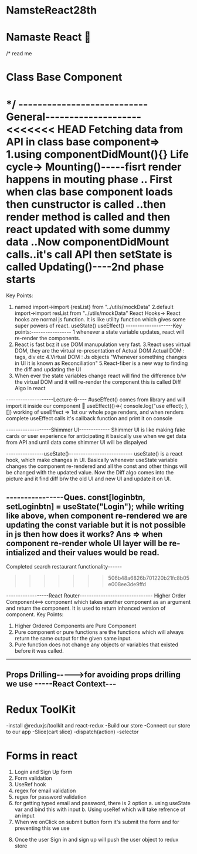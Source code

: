 # NamsteReact28th
# Namaste React 🚀
/*
read me
# Class Base Component
*/
---------------------------General--------------------
<<<<<<< HEAD
Fetching data from API in class base component=>
1.using componentDidMount(){}
Life cycle->
Mounting()-----fisrt render happens in mouting phase
.. First when clas base component loads then cunstructor is called 
..then render method is called and then react updated with some dummy data 
..Now componentDidMount calls..it's call API then setState is called
Updating()----2nd phase starts
=======
Key Points:
1. named import->import {resList} from "../utils/mockData"
2.default import->import resList from "../utils/mockData"
React Hooks-> React hooks are normal js function. It is like utility function which gives some super powers of react.
useState()
useEffect()
--------------------Key points:-----------------
1 whenever a state variable updates, react will re-render the components.
2. React is fast bcz it use DOM manupulation very fast.
3.React uses virtual DOM, they are the virtual re-presentation of Actual DOM
Actual DOM : tags, div etc
4.Virtual DOM : Js objects
"Whenever something changes in UI it is known as Reconciliation"
5.React-fiber is a new way to finding the diff and updating the UI
6. When ever the state variables change react will find the difference b/w the virtual DOM and it will re-render the component this is called Diff Algo in react

--------------------Lecture-6----
#useEffect() comes from library and will import it inside our component
🚀 useEffect(()=>{
   console.log("use effect);
   }, [])
  working of useEffect => 1st our whole page renders, and when renders complete useEffect calls it's callback function and print it on console

-------------------Shimmer UI-------------
Shimmer UI is like making fake cards or user experience for anticipating 
it basically use when we get data from API and until data come shimmer UI will be dispalyed

----------------useState()---------------------------
useState() is a react hook, which make changes in UI. Basically whenever useState variable changes the component re-rendered and all the const and other things will be changed with the updated value. Now the Diff algo comes into the picture and it find diff b/w the old UI and new UI and update it on UI.

----------------Ques.  const[loginbtn, setLoginbtn] = useState("Login");
while writing like above, when component re-rendered we are updating  the const variable but it is not possible in js then how does it works?
Ans => when component re-render whole UI layer will be re-intialized and their values would be read.
---------------------------------------------------
Completed search restaurant functionality------
>>>>>>> 506b48a6826b701220b21fc8b05e008ee3de9ffd

------------------React Router-------------------------------
Higher Order Component<==>
component which takes another component as an argument and return the component. It is used to return inhanced version of component.
Key Points:
1. Higher Ordered Components are Pure Component
2. Pure component or pure functions are the functions which will always return the same output for the given same input.
3. Pure function does not change any objects or variables that existed before it was called.
-----------------------------------------------------------------
Props Drilling----->for avoiding props drilling we use -----React Context---
---------------------------------------------------------
# Redux ToolKit
-install @reduxjs/toolkit and react-redux
-Build our store
-Connect our store to our app
-Slice(cart slice)
-dispatch(action)
-selector

# Forms in react
1. Login and Sign Up form
2. Form validation 
3. UseRef hook
4. regex for email validation
5. regex for password validation
6. for getting typed email and password, there is 2 option
  a. using useState var and bind this with input 
  b. Using useRef which will take refrence of an input
7. When we onClick on submit button form it's submit the form and for preventing this we use <Form onSubmit = e.preventDefault()>
8. Once the user Sign in and sign up will push the user object to redux store
